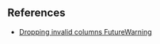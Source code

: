 ## References

* [Dropping invalid columns FutureWarning](https://stackoverflow.com/questions/72223610/dropping-invalid-columns-futurewarning)
